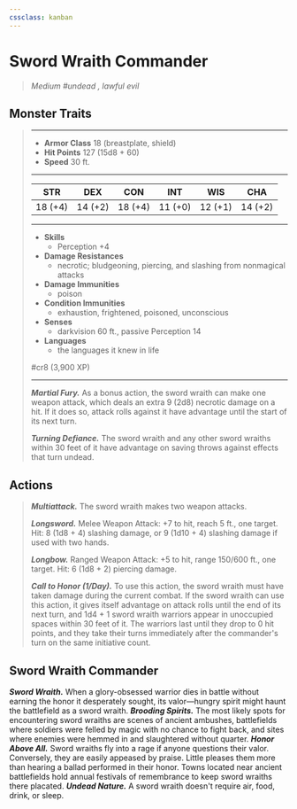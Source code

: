 ```yaml
---
cssclass: kanban
---
```


# Sword Wraith Commander
>*Medium #undead , lawful evil*
## Monster Traits
>___
>- **Armor Class** 18 (breastplate, shield)
>- **Hit Points** 127 (15d8 + 60)
>- **Speed** 30 ft.
>___
>|STR|DEX|CON|INT|WIS|CHA|
>|:---:|:---:|:---:|:---:|:---:|:---:|
>|18 (+4)|14 (+2)|18 (+4)|11 (+0)|12 (+1)|14 (+2)|
>___
>- **Skills**
>	 - Perception +4
>- **Damage Resistances**
>	 - necrotic; bludgeoning, piercing, and slashing from nonmagical attacks
>- **Damage Immunities**
>	 - poison
>- **Condition Immunities**
>	 - exhaustion, frightened, poisoned, unconscious
>- **Senses**
>	 - darkvision 60 ft., passive Perception 14
>- **Languages**
>	 - the languages it knew in life
>
> #cr8 (3,900 XP)
>___
>***Martial Fury.*** As a bonus action, the sword wraith can make one weapon attack, which deals an extra 9 (2d8) necrotic damage on a hit. If it does so, attack rolls against it have advantage until the start of its next turn.  
>
>***Turning Defiance.*** The sword wraith and any other sword wraiths within 30 feet of it have advantage on saving throws against effects that turn undead.  
>
## Actions
>***Multiattack.*** The sword wraith makes two weapon attacks.  
>
>***Longsword.*** Melee Weapon Attack: +7 to hit, reach 5 ft., one target. Hit: 8 (1d8 + 4) slashing damage, or 9 (1d10 + 4) slashing damage if used with two hands.  
>
>***Longbow.*** Ranged Weapon Attack: +5 to hit, range 150/600 ft., one target. Hit: 6 (1d8 + 2) piercing damage.  
>
>***Call to Honor (1/Day).*** To use this action, the sword wraith must have taken damage during the current combat. If the sword wraith can use this action, it gives itself advantage on attack rolls until the end of its next turn, and 1d4 + 1 sword wraith warriors appear in unoccupied spaces within 30 feet of it. The warriors last until they drop to 0 hit points, and they take their turns immediately after the commander's turn on the same initiative count.
## Sword Wraith Commander
***Sword Wraith.*** When a glory-obsessed warrior dies in battle without earning the honor it desperately sought, its valor—hungry spirit might haunt the battlefield as a sword wraith.
***Brooding Spirits.*** The most likely spots for encountering sword wraiths are scenes of ancient ambushes, battlefields where soldiers were felled by magic with no chance to fight back, and sites where enemies were hemmed in and slaughtered without quarter.
***Honor Above All.*** Sword wraiths fly into a rage if anyone questions their valor. Conversely, they are easily appeased by praise. Little pleases them more than hearing a ballad performed in their honor. Towns located near ancient battlefields hold annual festivals of remembrance to keep sword wraiths there placated.
***Undead Nature.*** A sword wraith doesn't require air, food, drink, or sleep.